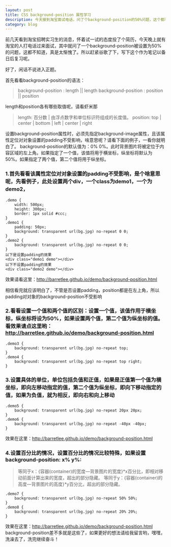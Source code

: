 ```yaml
---
layout: post
title: CSS background-position 属性学习
description: 今天接到淘宝面试电话，问了个background-position的50%问题，这个都不知道，惭愧呀！
category: blog
---
```

前几天看到淘宝招聘实习生的消息，怀着试一试的态度投了个简历，今天晚上就有淘宝的人打电话过来面试，其中就问了一个background-position被设置为50%的问题，这都不知道，真是太惭愧了。所以赶紧谷歌了下，写下这个作为笔记以备日后复习呢。

好了，闲话不说进入正题。

首先看看background-position的语法：

> background-position : length || length
> background-position : position || position

length和position各有哪些取值呢，请看虾米那

> length: 百分数 | 由浮点数字和单位标识符组成的长度值。
> position: top | center | bottom | left | center | right

设置background-position属性时，必须先指定background-image属性，且该属性定位对对象设置的padding不受影响，啥意思呢？请看下面的例子，一看你就明白了。
background-position的默认值为：0% 0%。此时背景图片将被定位于内容区域的左上角。如果指定了一个值，该值将用于横坐标，纵坐标将默认为50%。如果指定了两个值，第二个值将用于纵坐标。

### 1.首先看看该属性定位对对象设置的padding不受影响，是个啥意思呢，先看例子，此处设置两个div，一个class为demo1，一个为demo2，

	.demo {
		width: 500px;
		height: 300px;
		border: 1px solid #ccc;
	}
	.demo1 {
		padding: 50px;
		background: transparent url(bg.jpg) no-repeat 0 0;
	}
	.demo2 {
		background: transparent url(bg.jpg) no-repeat 0 0;
	}
	以下是设置padding的效果
	<div class="demo1 demo"></div>
	以下不设置padding的效果
	<div class="demo2 demo"></div>
	
效果请看这里：http://barretlee.github.io/demo/background-position.html

相信看完就应该明白了，不管是否设置padding，position都是在左上角，所以padding对对象的background-position不受影响

### 2.看看设置一个值和两个值的区别：设置一个值，该值作用于横坐标，纵坐标将设为50%，如果设置两个值，第二个值为纵坐标的值。看效果请点这里哟：http://barretlee.github.io/demo/background-position.html

	.demo3 {
		background: transparent url(bg.jpg) no-repeat top;
	}
	.demo4 {
		background: transparent url(bg.jpg) no-repeat top right;
	}
	
### 3.设置具体的单位，单位包括负值和正值，如果是正值第一个值为横坐标，即向左移动指定的值，第二个值为纵坐标，即向下移动指定的值，如果为负值，就为相反，即向右和向上移动

	.demo5 {
		background: transparent url(bg.jpg) no-repeat 20px 20px;
	}
	.demo6 {
		background: transparent url(bg.jpg) no-repeat -40px -40px;
	}
	
效果在这里：http://barretlee.github.io/demo/background-position.html
### 4.设置百分比的情况，设置百分比的情况比较特殊，如果设置background-position: x% y%:
> 等同于x：{容器(container)的宽度—背景图片的宽度}*x百分比，即相对移动前面计算出来的宽度，超出的部分隐藏。
> 等同于y：{容器(container)的高度—背景图片的高度}*y百分比，超出的部分隐藏。
	
	.demo7 {
		background: transparent url(bg.jpg) no-repeat 50% 50%;
	}
	.demo8 {
		background: transparent url(bg.jpg) no-repeat 20% 20%;
	}

效果在这里：http://barretlee.github.io/demo/background-position.html
background-position差不多就是这些了，如果更好的想法请给我留言哟，嘿嘿，洗澡去了，洗完继续奋斗！
